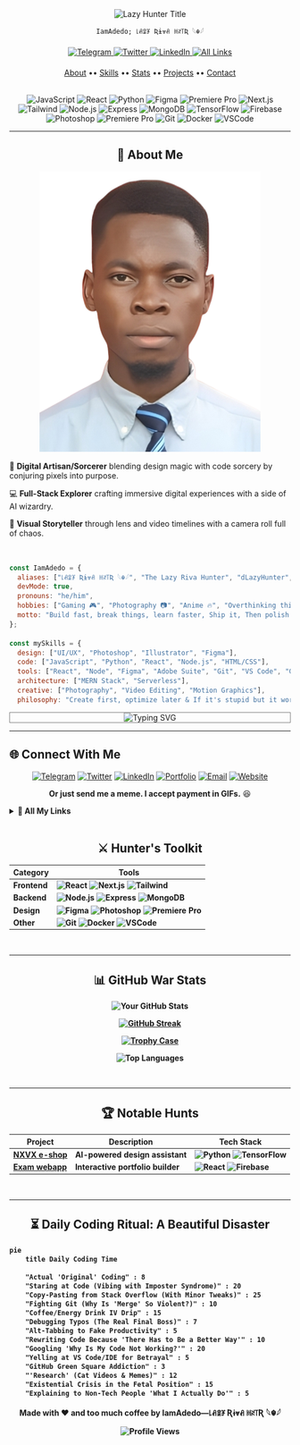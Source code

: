 <!---
IamAdedo/IamAdedo is a ✨ special ✨ repository because its `README.md` (this file) appears on your GitHub profile.
--->

<!-- Dynamic Animated Header -->

<div align="center">
  <img id="time-based-greeting" src="https://readme-typing-svg.demolab.com?font=Fira+Code&weight=600&size=30&duration=4000&pause=1000&color=FF7F11&center=true&vCenter=true&width=500&&height=60&lines=IamAdedo;IamAdedo,+The+Lazy+Riva+Hunter;IamAdedo,+The+Hobbyist" alt="Lazy Hunter Title">
  
```markdown
𝙸𝚊𝚖𝙰𝚍𝚎𝚍𝚘; ꒒ꋬꑓꐞ Ʀɨ⩔ꋬ ꀍꋊ꓄Ʀ 𓆩☬𓆪
```
 </div>

<!-- 3D Social Links with Interactive Hover -->
<div align="center" style="margin: 20px 0;">
  <a href="https://t.me/IamAdedo" target="_blank">
    <img alt="Telegram" src="https://img.shields.io/badge/-TELEGRAM-26A5E4?style=for-the-badge&logo=telegram&logoColor=white&labelColor=121212&color=121212">
  </a>
  <a href="https://x.com/IamAdedo" target="_blank">
    <img alt="Twitter" src="https://img.shields.io/badge/-TWITTER-1DA1F2?style=for-the-badge&logo=twitter&logoColor=white&labelColor=121212&color=121212">
  </a>
  <a href="https://linkedin.com/in/IamAdedo" target="_blank">
    <img alt="LinkedIn" src="https://img.shields.io/badge/-LINKEDIN-0077B5?style=for-the-badge&logo=linkedin&logoColor=white&labelColor=121212&color=121212">
  </a>
  <a href="https://linktr.ee/IamAdedo" target="_blank">
    <img alt="All Links" src="https://img.shields.io/badge/-ALL_LINKS-FF7F11?style=for-the-badge&logo=linktree&logoColor=white&labelColor=121212&color=121212">
  </a>
</div>

<!-- Interactive Tabs Navigation -->

<div align="center">
  <a href="#-about-me">About</a> ••
  <a href="#%EF%B8%8F-hunters-toolkit">Skills</a> ••
  <a href="#-github-war-stats">Stats</a> ••
  <a href="#-notable-hunts">Projects</a> ••
  <a href="#-connect-with-me">Contact</a>
</div>

<br>

<div align="center">
  
  ![JavaScript](https://img.shields.io/badge/-JavaScript-F7DF1E?logo=javascript&logoColor=black)
![React](https://img.shields.io/badge/-React-61DAFB?logo=react&logoColor=black)
![Python](https://img.shields.io/badge/-Python-3776AB?logo=python&logoColor=white)
![Figma](https://img.shields.io/badge/-Figma-F24E1E?logo=figma&logoColor=white)
![Premiere Pro](https://img.shields.io/badge/-Premiere_Pro-9999FF?logo=adobepremierepro&logoColor=white) ![Next.js](https://img.shields.io/badge/-Next.js-000000?logo=next.js&logoColor=white) ![Tailwind](https://img.shields.io/badge/-Tailwind-06B6D4?logo=tailwindcss&logoColor=white) ![Node.js](https://img.shields.io/badge/-Node.js-339933?logo=node.js&logoColor=white) ![Express](https://img.shields.io/badge/-Express-000000?logo=express&logoColor=white) ![MongoDB](https://img.shields.io/badge/-MongoDB-47A248?logo=mongodb&logoColor=white) ![TensorFlow](https://img.shields.io/badge/-TensorFlow-FF6F00?logo=tensorflow&logoColor=white)  ![Firebase](https://img.shields.io/badge/-Firebase-FFCA28?logo=firebase&logoColor=black) ![Photoshop](https://img.shields.io/badge/-Photoshop-31A8FF?logo=adobephotoshop&logoColor=white) ![Premiere Pro](https://img.shields.io/badge/-Premiere_Pro-9999FF?logo=adobepremierepro&logoColor=white) ![Git](https://img.shields.io/badge/-Git-F05032?logo=git&logoColor=white) ![Docker](https://img.shields.io/badge/-Docker-2496ED?logo=docker&logoColor=white) ![VSCode](https://img.shields.io/badge/-VSCode-007ACC?logo=visualstudiocode&logoColor=white) 

</div>

---

<!-- About Section with 3D Card Effect -->

<h2 id="about" align="center">🎯 <b>About Me</b></h2>

<div align="center">
  
![passport](./files/passport.png)

</div>

🎨 **Digital Artisan/Sorcerer** blending design magic with code sorcery by conjuring pixels into purpose.

💻 **Full-Stack Explorer** crafting immersive digital experiences with a side of AI wizardry. 

📸 **Visual Storyteller** through lens and video timelines with a camera roll full of chaos. 

<br>

```javascript
const IamAdedo = {
  aliases: ["꒒ꋬꑓꐞ Ʀɨ⩔ꋬ ꀍꋊ꓄Ʀ 𓆩☬𓆪", "The Lazy Riva Hunter", "dLazyHunter", "TheHobbyist", "The Hobbyist"],
  devMode: true,
  pronouns: "he/him",
  hobbies: ["Gaming 🎮", "Photography 📷", "Anime 🔥", "Overthinking things I already built"],
  motto: "Build fast, break things, learn faster, Ship it, Then polish it."
};

const mySkills = {
  design: ["UI/UX", "Photoshop", "Illustrator", "Figma"],
  code: ["JavaScript", "Python", "React", "Node.js", "HTML/CSS"],
  tools: ["React", "Node", "Figma", "Adobe Suite", "Git", "VS Code", "Google", "Prayer", "ChatGPT"],
  architecture: ["MERN Stack", "Serverless"],
  creative: ["Photography", "Video Editing", "Motion Graphics"],
  philosophy: "Create first, optimize later & If it's stupid but it works, it's not stupid." };
```



<div align="center" style="border: 1px solid grey">
  <img src="https://readme-typing-svg.demolab.com?font=Fira+Code&weight=600&size=30&duration=4000&pause=1000&color=FF7F11&center=true&vCenter=true&width=500&&height=60&lines=Digital+Design+Alchemist;Code+Artisan;Pixel+Perfectionist;Creative+Technologist;The+Lazy+Hunter;Digital+Alchemist;Pixel+Samurai;Ctrl+C+/+Ctrl+V+Expert;Pro+Stack+Overflow+Copy-Paster;Pro+ChatGPT+Copy-Paster;Code+Shinobi;Vibe+Coder" alt="Typing SVG" />
</div>

---

## 🌐 **Connect With Me**
<div align="center">

[![Telegram](https://custom-icon-badges.demolab.com/badge/-TELEGRAM-2CA5E0?style=for-the-badge&logo=telegram&logoColor=white)](https://t.me/IamAdedo) [![Twitter](https://img.shields.io/badge/X-000000?style=for-the-badge&logo=x&logoColor=white)](https://x.com/IamAdedo) [![LinkedIn](https://img.shields.io/badge/LinkedIn-0077B5?style=for-the-badge&logo=linkedin&logoColor=white)](https://linkedin.com/in/IamAdedo) [![Portfolio](https://custom-icon-badges.demolab.com/badge/-PORTFOLIO-FF7F11?style=for-the-badge&logo=star&logoColor=white)](https://about.me/IamAdedo) [![Email](https://custom-icon-badges.demolab.com/badge/-EMAIL-D14836?style=for-the-badge&logo=mail&logoColor=white)](mailto:noreplyadedo@gmail.com) 
[![Website](https://img.shields.io/badge/Website-FF5722?style=for-the-badge&logo=google-chrome&logoColor=white)](https://about.me/IamAdedo)  

**Or just send me a meme. I accept payment in GIFs.** 😆  

</div>

<details>
<summary><b>📌 All My Links</b></summary>
  

<b>Social<b>

[![Messenger](https://img.shields.io/badge/Messenger-00B2FF?style=flat-square&logo=messenger&logoColor=white)](https://m.me/IamAdedo)
[![Instagram](https://img.shields.io/badge/Instagram-E4405F?style=flat-square&logo=instagram&logoColor=white)](https://instagram.com/IamAdedo)
[![Threads](https://img.shields.io/badge/Threads-000000?style=flat-square&logo=threads&logoColor=white)](https://threads.net/IamAdedo)
[![X (Twitter)](https://img.shields.io/badge/X_(Twitter)-000000?style=flat-square&logo=x&logoColor=white)](https://twitter.com/IamAdedo)
[![Facebook](https://img.shields.io/badge/Facebook-1877F2?style=flat-square&logo=facebook&logoColor=white)](https://facebook.com/alabiomoakanbi)
[![LinkedIn](https://img.shields.io/badge/LinkedIn-0A66C2?style=flat-square&logo=linkedin&logoColor=white)](https://linkedin.com/in/IamAdedo)
[![Discord](https://img.shields.io/badge/Discord-5865F2?style=flat-square&logo=discord&logoColor=white)](https://discord.com/users/IamAdedo)  

  
<b>Creative</b>

[![Behance](https://img.shields.io/badge/Behance-1769FF?style=flat-square&logo=behance&logoColor=white)](https://behance.net/IamAdedo)
[![Dribbble](https://img.shields.io/badge/Dribbble-EA4C89?style=flat-square&logo=dribbble&logoColor=white)](https://dribbble.com/IamAdedo)
[![Pinterest](https://img.shields.io/badge/Pinterest-E60023?style=flat-square&logo=pinterest&logoColor=white)](https://pinterest.com/IamAdedo)

<b>Code</h3>

[![GitHub](https://img.shields.io/badge/GitHub-181717?style=flat-square&logo=github&logoColor=white)](https://github.com/IamAdedo)
[![Codepen](https://img.shields.io/badge/Codepen-000000?style=flat-square&logo=codepen&logoColor=white)](https://codepen.io/IamAdedo)
[![GitLab](https://img.shields.io/badge/GitLab-FC6D26?style=flat-square&logo=gitlab&logoColor=white)](https://gitlab.com/IamAdedo)
[![Stack Overflow](https://img.shields.io/badge/Stack_Overflow-F58025?style=flat-square&logo=stackoverflow&logoColor=white)](https://stackoverflow.com/users/IamAdedo)
[![LeetCode](https://img.shields.io/badge/LeetCode-FFA116?style=flat-square&logo=leetcode&logoColor=white)](https://leetcode.com/IamAdedo)
[![Replit](https://img.shields.io/badge/Replit-667881?style=flat-square&logo=replit&logoColor=white)](https://replit.com/@IamAdedo)
[![Kaggle](https://img.shields.io/badge/Kaggle-20BEFF?style=flat-square&logo=kaggle&logoColor=white)](https://kaggle.com/IamAdedo)
</details>

<br>
<!--
### **Socials**  
[![Messenger](https://img.shields.io/badge/Messenger-00B2FF?style=flat-square&logo=messenger&logoColor=white)](https://m.me/IamAdedo)  
[![Instagram](https://img.shields.io/badge/Instagram-E4405F?style=flat-square&logo=instagram&logoColor=white)](https://instagram.com/IamAdedo)  
[![Threads](https://img.shields.io/badge/Threads-000000?style=flat-square&logo=threads&logoColor=white)](https://threads.net/IamAdedo)  
[![X (Twitter)](https://img.shields.io/badge/X_(Twitter)-000000?style=flat-square&logo=x&logoColor=white)](https://twitter.com/IamAdedo)  
[![Facebook](https://img.shields.io/badge/Facebook-1877F2?style=flat-square&logo=facebook&logoColor=white)](https://facebook.com/dLazyHNTR)  
[![LinkedIn](https://img.shields.io/badge/LinkedIn-0A66C2?style=flat-square&logo=linkedin&logoColor=white)](https://linkedin.com/in/IamAdedo)  
[![Discord](https://img.shields.io/badge/Discord-5865F2?style=flat-square&logo=discord&logoColor=white)](https://discord.com/users/IamAdedo)  

### **Creative**  
[![Behance](https://img.shields.io/badge/Behance-1769FF?style=flat-square&logo=behance&logoColor=white)](https://behance.net/IamAdedo)  
[![Dribbble](https://img.shields.io/badge/Dribbble-EA4C89?style=flat-square&logo=dribbble&logoColor=white)](https://dribbble.com/IamAdedo)  
[![ArtStation](https://img.shields.io/badge/ArtStation-13AFF0?style=flat-square&logo=artstation&logoColor=white)](https://artstation.com/IamAdedo)  
[![Pinterest](https://img.shields.io/badge/Pinterest-E60023?style=flat-square&logo=pinterest&logoColor=white)](https://pinterest.com/IamAdedo)  
[![DeviantArt](https://img.shields.io/badge/DeviantArt-05CC47?style=flat-square&logo=deviantart&logoColor=white)](https://deviantart.com/IamAdedo)  
[![Adobe Portfolio](https://img.shields.io/badge/Adobe_Portfolio-FF0000?style=flat-square&logo=adobe&logoColor=white)](https://portfolio.adobe.com/IamAdedo)  

### **Code**  
[![GitHub](https://img.shields.io/badge/GitHub-181717?style=flat-square&logo=github&logoColor=white)](https://github.com/IamAdedo)  
[![CodePen](https://img.shields.io/badge/CodePen-000000?style=flat-square&logo=codepen&logoColor=white)](https://codepen.io/IamAdedo)  
[![GitLab](https://img.shields.io/badge/GitLab-FC6D26?style=flat-square&logo=gitlab&logoColor=white)](https://gitlab.com/IamAdedo)  
[![Stack Overflow](https://img.shields.io/badge/Stack_Overflow-F58025?style=flat-square&logo=stackoverflow&logoColor=white)](https://stackoverflow.com/users/IamAdedo)  
[![LeetCode](https://img.shields.io/badge/LeetCode-FFA116?style=flat-square&logo=leetcode&logoColor=white)](https://leetcode.com/IamAdedo)  
[![Replit](https://img.shields.io/badge/Replit-667881?style=flat-square&logo=replit&logoColor=white)](https://replit.com/@IamAdedo)  
[![Kaggle](https://img.shields.io/badge/Kaggle-20BEFF?style=flat-square&logo=kaggle&logoColor=white)](https://kaggle.com/IamAdedo) -->

---

<!-- Tech Stack with Animated Icons -->

<h2 align="center">⚔️ <b>Hunter's Toolkit</b></h2>

<div align="center">
  
| Category        | Tools                                                                 |
|-----------------|-----------------------------------------------------------------------|
| **Frontend**    | ![React](https://img.shields.io/badge/-React-61DAFB?logo=react&logoColor=black) ![Next.js](https://img.shields.io/badge/-Next.js-000000?logo=next.js&logoColor=white) ![Tailwind](https://img.shields.io/badge/-Tailwind-06B6D4?logo=tailwindcss&logoColor=white) |
| **Backend**     | ![Node.js](https://img.shields.io/badge/-Node.js-339933?logo=node.js&logoColor=white) ![Express](https://img.shields.io/badge/-Express-000000?logo=express&logoColor=white) ![MongoDB](https://img.shields.io/badge/-MongoDB-47A248?logo=mongodb&logoColor=white) |
| **Design**      | ![Figma](https://img.shields.io/badge/-Figma-F24E1E?logo=figma&logoColor=white) ![Photoshop](https://img.shields.io/badge/-Photoshop-31A8FF?logo=adobephotoshop&logoColor=white) ![Premiere Pro](https://img.shields.io/badge/-Premiere_Pro-9999FF?logo=adobepremierepro&logoColor=white) |
| **Other**       | ![Git](https://img.shields.io/badge/-Git-F05032?logo=git&logoColor=white) ![Docker](https://img.shields.io/badge/-Docker-2496ED?logo=docker&logoColor=white) ![VSCode](https://img.shields.io/badge/-VSCode-007ACC?logo=visualstudiocode&logoColor=white) |

</div>

<br>

---

<!-- GitHub Stats with 3D Effect -->

<h2 align="center">📊 <b>GitHub War Stats</b></h2>

<div align="center">
  
![Your GitHub Stats](https://github-readme-stats.vercel.app/api?username=IamAdedo&show_icons=true&theme=radical)
  
[![GitHub Streak](https://streak-stats.demolab.com?user=IamAdedo&theme=radical&border_radius=10&mode=weekly)](https://git.io/streak-stats)

[![Trophy Case](https://github-profile-trophy.vercel.app/?username=IamAdedo&theme=radical&margin-w=15&row=2&column=4)](https://github.com/ryo-ma/github-profile-trophy)

![Top Languages](https://github-readme-stats.vercel.app/api/top-langs/?username=IamAdedo&layout=compact&theme=nightowl)

</div>

<br />

---

<!-- Featured Projects -->

<h2 align="center">🏆 <b>Notable Hunts</b></h2>

<div align="center">
  
| Project | Description | Tech Stack |
|---------|-------------|------------|
| **[NXVX e-shop](https://vercel.app)** | AI-powered design assistant | ![Python](https://img.shields.io/badge/-Python-3776AB?logo=python&logoColor=white) ![TensorFlow](https://img.shields.io/badge/-TensorFlow-FF6F00?logo=tensorflow&logoColor=white) |
| **[Exam webapp](https://github.com/IamAdedo/etest-sjmusso)** | Interactive portfolio builder | ![React](https://img.shields.io/badge/-React-61DAFB?logo=react&logoColor=black) ![Firebase](https://img.shields.io/badge/-Firebase-FFCA28?logo=firebase&logoColor=black) |

</div>

<br>

---

<!-- Daily Coding Habit -->

<h2 align="center">⏳ <b>Daily Coding Ritual: A Beautiful Disaster</b></h2>

```mermaid
pie
    title Daily Coding Time

    "Actual 'Original' Coding" : 8
    "Staring at Code (Vibing with Imposter Syndrome)" : 20
    "Copy-Pasting from Stack Overflow (With Minor Tweaks)" : 25
    "Fighting Git (Why Is 'Merge' So Violent?)" : 10
    "Coffee/Energy Drink IV Drip" : 15
    "Debugging Typos (The Real Final Boss)" : 7
    "Alt-Tabbing to Fake Productivity" : 5
    "Rewriting Code Because 'There Has to Be a Better Way'" : 10
    "Googling 'Why Is My Code Not Working?'" : 20
    "Yelling at VS Code/IDE for Betrayal" : 5
    "GitHub Green Square Addiction" : 3
    "'Research' (Cat Videos & Memes)" : 12
    "Existential Crisis in the Fetal Position" : 15
    "Explaining to Non-Tech People 'What I Actually Do'" : 5

```

<!-- Footer with Animated GIF -->

<div align="center">

  <p>Made with ❤️ and too much coffee by IamAdedo—꒒ꋬꑓꐞ Ʀɨ⩔ꋬ ꀍꋊ꓄Ʀ 𓆩☬𓆪</p>


![Profile Views](https://visitor-badge.laobi.icu/badge?page_id=IamAdedo.IamAdedo&color=blue&label=PROFILE+VIEWS)


</div>
